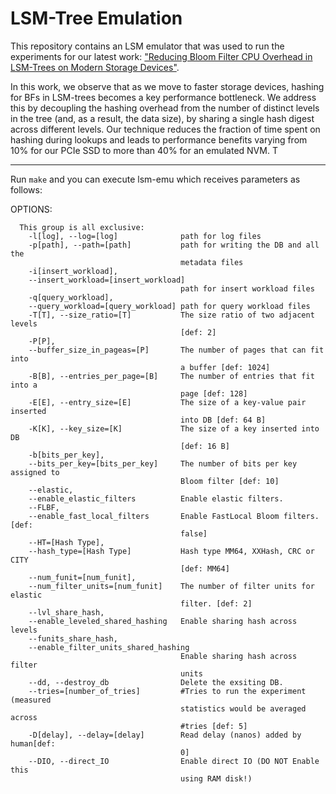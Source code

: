 <H1> LSM-Tree Emulation </H1>


This repository contains an LSM emulator that was used to run the experiments for our latest work: ["Reducing Bloom Filter CPU Overhead in LSM-Trees on Modern Storage Devices"](http://cs-people.bu.edu/mathan/publications/damon21-zhu.pdf). 

In this work, we observe that as we move to faster storage devices, hashing for BFs in LSM-trees becomes a key performance bottleneck. We address this by decoupling the hashing overhead from the number of distinct levels in the tree (and, as a result, the data size), by sharing a single hash digest across different levels. Our technique reduces the fraction of time spent on hashing during lookups and leads to performance benefits varying from 10% for our PCIe SSD to more than 40% for an emulated NVM. T

---

Run `make` and you can execute lsm-emu which receives parameters as follows:

  OPTIONS:

      This group is all exclusive:
        -l[log], --log=[log]              path for log files
        -p[path], --path=[path]           path for writing the DB and all the
                                          metadata files
        -i[insert_workload],
        --insert_workload=[insert_workload]
                                          path for insert workload files
        -q[query_workload],
        --query_workload=[query_workload] path for query workload files
        -T[T], --size_ratio=[T]           The size ratio of two adjacent levels
                                          [def: 2]
        -P[P],
        --buffer_size_in_pageas=[P]       The number of pages that can fit into
                                          a buffer [def: 1024]
        -B[B], --entries_per_page=[B]     The number of entries that fit into a
                                          page [def: 128]
        -E[E], --entry_size=[E]           The size of a key-value pair inserted
                                          into DB [def: 64 B]
        -K[K], --key_size=[K]             The size of a key inserted into DB
                                          [def: 16 B]
        -b[bits_per_key],
        --bits_per_key=[bits_per_key]     The number of bits per key assigned to
                                          Bloom filter [def: 10]
        --elastic,
        --enable_elastic_filters          Enable elastic filters.
        --FLBF,
        --enable_fast_local_filters       Enable FastLocal Bloom filters. [def:
                                          false]
        --HT=[Hash Type],
        --hash_type=[Hash Type]           Hash type MM64, XXHash, CRC or CITY
                                          [def: MM64]
        --num_funit=[num_funit],
        --num_filter_units=[num_funit]    The number of filter units for elastic
                                          filter. [def: 2]
        --lvl_share_hash,
        --enable_leveled_shared_hashing   Enable sharing hash across levels
        --funits_share_hash,
        --enable_filter_units_shared_hashing
                                          Enable sharing hash across filter
                                          units
        --dd, --destroy_db                Delete the exsiting DB.
        --tries=[number_of_tries]         #Tries to run the experiment (measured
                                          statistics would be averaged across
                                          #tries [def: 5]
        -D[delay], --delay=[delay]        Read delay (nanos) added by human[def:
                                          0]
        --DIO, --direct_IO                Enable direct IO (DO NOT Enable this
                                          using RAM disk!)
